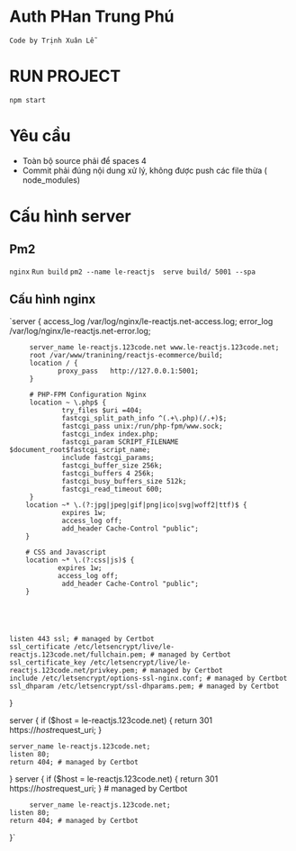 # Auth PHan Trung Phú
 `Code by Trịnh Xuân Lễ`
# RUN PROJECT
 `npm start`

# Yêu cầu
- Toàn bộ source phải để spaces 4
- Commit phải đúng nội dung xử lý, không được push các file thừa  ( node_modules)


# Cấu hình server
## Pm2
`nginx`
`Run build`
`pm2 --name le-reactjs  serve build/ 5001 --spa`
## Cấu hình nginx
`server {
access_log /var/log/nginx/le-reactjs.net-access.log;
error_log /var/log/nginx/le-reactjs.net-error.log;

         server_name le-reactjs.123code.net www.le-reactjs.123code.net;
         root /var/www/tranining/reactjs-ecommerce/build;
         location / {
                proxy_pass   http://127.0.0.1:5001;
         }

         # PHP-FPM Configuration Nginx
         location ~ \.php$ {
                 try_files $uri =404;
                 fastcgi_split_path_info ^(.+\.php)(/.+)$;
                 fastcgi_pass unix:/run/php-fpm/www.sock;
                 fastcgi_index index.php;
                 fastcgi_param SCRIPT_FILENAME $document_root$fastcgi_script_name;
                 include fastcgi_params;
                 fastcgi_buffer_size 256k;
                 fastcgi_buffers 4 256k;
                 fastcgi_busy_buffers_size 512k;
                 fastcgi_read_timeout 600;
         }
        location ~* \.(?:jpg|jpeg|gif|png|ico|svg|woff2|ttf)$ {
                 expires 1w;
                 access_log off;
                 add_header Cache-Control "public";
        }

        # CSS and Javascript
        location ~* \.(?:css|js)$ {
                expires 1w;
                access_log off;
                 add_header Cache-Control "public";
        }





    listen 443 ssl; # managed by Certbot
    ssl_certificate /etc/letsencrypt/live/le-reactjs.123code.net/fullchain.pem; # managed by Certbot
    ssl_certificate_key /etc/letsencrypt/live/le-reactjs.123code.net/privkey.pem; # managed by Certbot
    include /etc/letsencrypt/options-ssl-nginx.conf; # managed by Certbot
    ssl_dhparam /etc/letsencrypt/ssl-dhparams.pem; # managed by Certbot

}

server {
if ($host = le-reactjs.123code.net) {
return 301 https://$host$request_uri;
}

    server_name le-reactjs.123code.net;
    listen 80;
    return 404; # managed by Certbot
}
server {
if ($host = le-reactjs.123code.net) {
return 301 https://$host$request_uri;
} # managed by Certbot



         server_name le-reactjs.123code.net;
    listen 80;
    return 404; # managed by Certbot


}`

